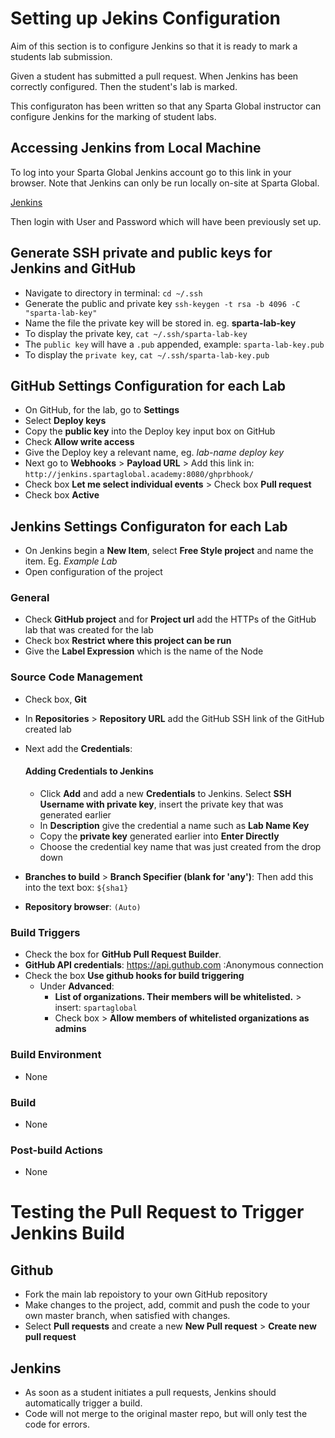 # Setting up Jekins Configuration

Aim of this section is to configure Jenkins so that it is ready to mark a students lab submission. 

Given a student has submitted a pull request. When Jenkins has been correctly configured. Then the student's lab is marked.

This configuraton has been written so that any Sparta Global instructor can configure Jenkins for the marking of student labs.

## Accessing Jenkins from Local Machine

To log into your Sparta Global Jenkins account go to this link in your browser. Note that Jenkins can only be run locally on-site at Sparta Global.

[Jenkins](<http://jenkins.spartaglobal.academy:8080/>)

Then login with User and Password which will have been previously set up.


## Generate SSH private and public keys for Jenkins and GitHub

* Navigate to directory in terminal: `cd ~/.ssh`
* Generate the public and private key `ssh-keygen -t rsa -b 4096 -C "sparta-lab-key"`
* Name the file the private key will be stored in. eg. **sparta-lab-key**
* To display the private key, `cat ~/.ssh/sparta-lab-key`
* The `public key` will have a `.pub` appended, example: `sparta-lab-key.pub`
* To display the `private key`, `cat ~/.ssh/sparta-lab-key.pub`

## GitHub Settings Configuration for each Lab

* On GitHub, for the lab, go to **Settings**
* Select **Deploy keys**
* Copy the **public key** into the Deploy key input box on GitHub 
* Check **Allow write access**
* Give the Deploy key a relevant name, eg. *lab-name deploy key*
* Next go to  **Webhooks** > **Payload URL** > Add this link in: `http://jenkins.spartaglobal.academy:8080/ghprbhook/`
* Check box **Let me select individual events** > Check box **Pull request**
* Check box **Active**


## Jenkins Settings Configuraton for each Lab

* On Jenkins begin a **New Item**, select **Free Style project** and name the item. Eg. *Example Lab*
* Open configuration of the project

### General
* Check **GitHub project** and for **Project url** add the HTTPs of the GitHub lab that was created for the lab
* Check box **Restrict where this project can be run**
* Give the **Label Expression** which is the name of the Node

### Source Code Management
* Check box, **Git**
* In **Repositories** > **Repository URL** add the GitHub SSH link of the GitHub created lab
* Next add the **Credentials**:

	#### Adding Credentials to Jenkins
	* Click **Add** and add a new **Credentials** to Jenkins. Select **SSH Username with private key**, insert the private key that was generated earlier
	* In **Description** give the credential a name such as **Lab Name Key**
	* Copy the **private key** generated earlier into **Enter Directly**
	* Choose the credential key name that was just created from the drop down
	
* **Branches to build** > **Branch Specifier (blank for 'any')**: Then add this into the text box: `${sha1}`
* **Repository browser**: `(Auto)`

### Build Triggers
* Check the box for **GitHub Pull Request Builder**.
* **GitHub API credentials**: https://api.guthub.com :Anonymous connection 
* Check the box **Use github hooks for build triggering**
	* Under **Advanced**:
		* **List of organizations. Their members will be whitelisted.** > 		insert: `spartaglobal`
		* Check box > **Allow members of whitelisted organizations as admins** 

### Build Environment
* None

### Build
* None

### Post-build Actions
* None

# Testing the Pull Request to Trigger Jenkins Build

## Github
* Fork the main lab repoistory to your own GitHub repository
* Make changes to the project, add, commit and push the code to your own master branch, when satisfied with changes.
* Select **Pull requests** and create a new **New Pull request** > **Create new pull request**

## Jenkins
* As soon as a student initiates a pull requests, Jenkins should automatically trigger a build.
* Code will not merge to the original master repo, but will only test the code for errors.